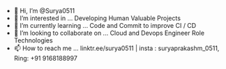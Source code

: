 - 👋 Hi, I’m @Surya0511
- 👀 I’m interested in ... Developing Human Valuable Projects     
- 🌱 I’m currently learning ... Code and Commit to improve CI / CD
- 💞️ I’m looking to collaborate on ... Cloud and Devops Engineer Role Technologies
- 📫 How to reach me ... linktr.ee/surya0511 | insta : suryaprakashm_0511, Ring: +91 9168188997

<!---
Surya0511/Surya0511 is a ✨ special ✨ repository because its `README.md` (this file) appears on your GitHub profile.
You can click the Preview link to take a look at your changes.
--->
